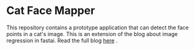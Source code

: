 # Cat Face Mapper
This repository contains a prototype application that can detect the face points in a cat's image. This is an extension of the blog about image regression in fastai. Read the full blog [here](https://mehulfollytobevice.github.io/My_blogs/image_regression/deep_learning/transfer_learning/2021/08/14/imageregression.html) .
